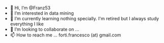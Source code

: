 - 👋 Hi, I’m @Franz53
- 👀 I’m interested in data mining
- 🌱 I’m currently learning nothing specially. I'm retired but I always study everything I like
- 💞️ I’m looking to collaborate on ...
- 📫 How to reach me ... forti.francesco (at) gmail.com 

<!---
Franz53/Franz53 is a ✨ special ✨ repository because its `README.md` (this file) appears on your GitHub profile.
You can click the Preview link to take a look at your changes.
--->
